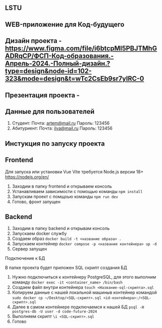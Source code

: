 ## LSTU

## WEB-приложение для Код-будущего

## Дизайн проекта - https://www.figma.com/file/i6btcpMI5PBJTMhGADRqCP/ФСП-Код-образования.-Апрель-2024.-Полный-дизайн.?type=design&node-id=102-323&mode=design&t=wTc2CsEb9sr7yIRC-0

## Презентация проекта -


## Данные для пользователей

   1. Студент: Почта: artem@mail.ru  Пароль: 123456
   2. Абитуриент: Почта: ilya@mail.ru Пароль: 123456

## Инстукция по запуску проекта

## Frontend

Для запуска или установки Vue Vite требуется Node.js версии 18+ https://nodejs.org/en/

1. Заходим в папку frontend и открываем консоль
2. Устанавливаем зависимости с помощью команды `npm install`
3. Запускам проект с помщоью команды `npm run dev`
4. Готово, фронт запущен

## Backend

1. Заходим в папку backend и открывам консоль
2. Запускаем docker службу
3. Создаем образ `docker build -t <название образа> .`
4. Запускаем контейнер `docker compose -p <название контейнера> up -d`
5. Сервер запущен

Подключение к БД

В папке проекта будет приложен SQL скрипт создания БД

1. Нужно подключиться к контейнеру PostgreSQL, для этого выполним команду
   `docker exec -it <container_name> /bin/bash`
2. Создаем файл внутри контейнера `touch <Название-sql-скрипта>.sql`
3. Копируем данные с нашей локальной машиныв контейнер командой
   `sudo docker cp ~/Desktop/<SQL-скрипт>.sql <id-контейнера>:/<SQL-скрипт>.sql`
4. Далее в самом контейнере подключаемся к нашей БД
   `psql -H postgres-db -U user -d code-future-2024`
5. Выполняем скрипт `\i <SQL-скрипт>.sql`
6. Готово

